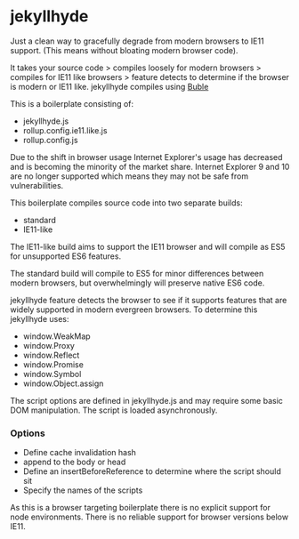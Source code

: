 # jekyllhyde

Just a clean way to gracefully degrade from modern browsers to IE11 support. (This means without bloating modern browser code).

It takes your source code > compiles loosely for modern browsers > compiles for IE11 like browsers > feature detects to determine if the browser is modern or IE11 like. jekyllhyde compiles using [Buble](https://buble.surge.sh/guide/) 


This is a boilerplate consisting of:

- jekyllhyde.js
- rollup.config.ie11.like.js
- rollup.config.js

Due to the shift in browser usage Internet Explorer's usage has decreased and is
becoming the minority of the market share. Internet Explorer 9 and 10 are no longer 
supported which means they may not be safe from vulnerabilities.


This boilerplate compiles source code into two separate builds:
- standard 
- IE11-like

The IE11-like build aims to support the IE11 browser and will compile as ES5 for 
unsupported ES6 features.

The standard build will compile to ES5 for minor differences between modern browsers,
but overwhelmingly will preserve native ES6 code.


jekyllhyde feature detects the browser to see if it supports features that are widely supported 
in modern evergreen browsers. To determine this jekyllhyde uses: 

- window.WeakMap
- window.Proxy
- window.Reflect
- window.Promise
- window.Symbol
- window.Object.assign

The script options are defined in jekyllhyde.js and may require some basic DOM manipulation.
The script is loaded asynchronously.

### Options
- Define cache invalidation hash 
- append to the body or head
- Define an insertBeforeReference to determine where the script should sit
- Specify the names of the scripts


As this is a browser targeting boilerplate there is no explicit support for node environments.
There is no reliable support for browser versions below IE11.
